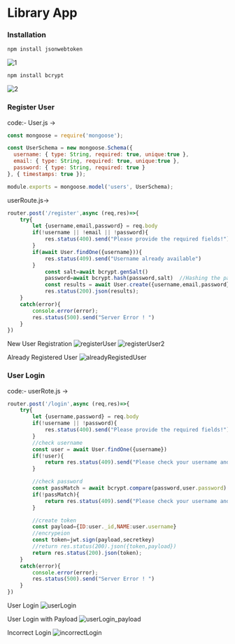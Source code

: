 # Library App 

### Installation

```bash
npm install jsonwebtoken
```
![1](https://github.com/user-attachments/assets/162f5061-1ec3-495e-9631-7775f1d47c85)

```bash
npm install bcrypt
```
![2](https://github.com/user-attachments/assets/3705eab1-a8f3-49fe-94d6-5e390ffc1b93)


### Register User

code:- 
User.js ->
```JavaScript
const mongoose = require('mongoose');

const UserSchema = new mongoose.Schema({
  username: { type: String, required: true, unique:true },
  email: { type: String, required: true, unique:true },
  password: { type: String, required: true }
}, { timestamps: true });

module.exports = mongoose.model('users', UserSchema);
```

userRoute.js->
```JavaScript
router.post('/register',async (req,res)=>{
    try{
        let {username,email,password} = req.body
        if(!username || !email || !password){
            res.status(400).send("Please provide the required fields!")
        }
        if(await User.findOne({username})){
            res.status(409).send("Username already available")
        }
            const salt=await bcrypt.genSalt()
            password=await bcrypt.hash(password,salt)  //Hashing the password (not the pwd in plain text)
            const results = await User.create({username,email,password})
            res.status(200).json(results);
    }
    catch(error){
        console.error(error);
        res.status(500).send("Server Error ! ")
    }
}) 
```

New User Registration
![registerUser](https://github.com/user-attachments/assets/34a3ed04-12de-4b84-9215-8ceeb5a93337)
![registerUser2](https://github.com/user-attachments/assets/1c2205c3-7259-4e73-acfc-ac526e666cd9)

Already Registered User
![alreadyRegistedUser](https://github.com/user-attachments/assets/51c87b0e-0eec-4401-9068-5d817d6459a7)

### User Login
code:- 
userRote.js ->
```JavaScript
router.post('/login',async (req,res)=>{
    try{
        let {username,password} = req.body
        if(!username || !password){
            res.status(400).send("Please provide the required fields!")
        }
        //check username
        const user = await User.findOne({username})
        if(!user){
            return res.status(409).send("Please check your username and password")
        }

        //check password
        const passMatch = await bcrypt.compare(password,user.password)
        if(!passMatch){
            return res.status(409).send("Please check your username and password")
        }

        //create token
        const payload={ID:user._id,NAME:user.username}
        //encrypeion
        const token=jwt.sign(payload,secretkey)
        //return res.status(200).json({token,payload})
        return res.status(200).json(token);
    }
    catch(error){
        console.error(error);
        res.status(500).send("Server Error ! ")
    }
}) 
```

User Login
![userLogin](https://github.com/user-attachments/assets/95bdb3f4-5d31-4c7d-ac98-5dff01ae1248)

User Login with Payload
![userLogin_payload](https://github.com/user-attachments/assets/d9c63e88-a178-40f3-a174-d18bb6828fad)

Incorrect Login
![incorrectLogin](https://github.com/user-attachments/assets/7020a725-dfb2-4abd-bacd-84d79f8b97d4)
